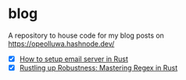 # blog

A repository to house code for my blog posts on https://opeolluwa.hashnode.dev/

- [x] [How to setup email server in Rust](https://opeolluwa.hashnode.dev/how-to-set-up-email-server-in-rust)
- [x] [Rustling up Robustness: Mastering Regex in Rust ](#)
